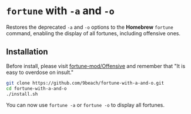 # `fortune` with `-a` and `-o`

Restores the deprecated `-a` and `-o` options to the **Homebrew** `fortune`
command, enabling the display of all fortunes, including offensive ones.

## Installation

Before install, please visit [fortune-mod/Offensive](https://github.com/Distrotech/fortune-mod/blob/master/Offensive) and remember that "It is easy to overdose on insult."

```bash
git clone https://github.com/9beach/fortune-with-a-and-o.git
cd fortune-with-a-and-o
./install.sh
```

You can now use `fortune -a` or `fortune -o` to display all fortunes.

